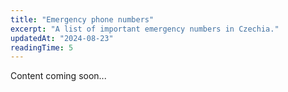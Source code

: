 ```yaml
---
title: "Emergency phone numbers"
excerpt: "A list of important emergency numbers in Czechia."
updatedAt: "2024-08-23"
readingTime: 5
---
```


Content coming soon...
